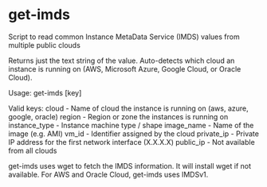 # get-imds
Script to read common Instance MetaData Service (IMDS) values from multiple public clouds

Returns just the text string of the value. Auto-detects which cloud an instance is running on (AWS, Microsoft Azure, Google Cloud, or Oracle Cloud). 

Usage:
get-imds [key]

Valid keys:
cloud - Name of cloud the instance is running on (aws, azure, google, oracle)
region - Region or zone the instances is running on
instance_type - Instance machine type / shape
image_name - Name of the image (e.g. AMI)
vm_id - Identifier assigned by the cloud
private_ip - Private IP address for the first network interface (X.X.X.X) 
public_ip - Not available from all clouds

get-imds uses wget to fetch the IMDS information.  It will install wget if not available.
For AWS and Oracle Cloud, get-imds uses IMDSv1.


